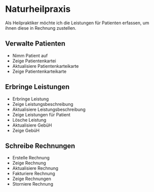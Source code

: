 # Naturheilpraxis

Als Heilpraktiker möchte ich die Leistungen für Patienten erfassen, um ihnen
diese in Rechnung zustellen.

## Verwalte Patienten

- Nimm Patient auf
- Zeige Patientenkartei
- Aktualisiere Patientenkarteikarte
- Zeige Patientenkarteikarte

## Erbringe Leistungen

- Erbringe Leistung
- Zeige Leistungsbeschreibung
- Aktualisiere Leistungsbeschreibung
- Zeige Leistungen für Patient
- Lösche Leistung
- Aktualisiere GebüH
- Zeige GebüH

## Schreibe Rechnungen

- Erstelle Rechnung
- Zeige Rechnung
- Aktualisiere Rechnung
- Fakturiere Rechnung
- Zeige Rechnungen
- Storniere Rechnung
